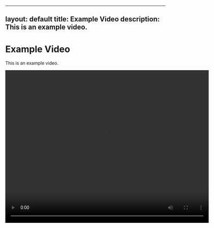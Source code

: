 
---
layout: default
title: Example Video
description: This is an example video.
---

<h1>Example Video</h1>
<p>This is an example video.</p>

<video width="640" height="480" controls>
  <source src="https://archive.org/embed/testing-vid" type="video/mp4">
  Your browser does not support the video tag.
</video>
            
